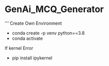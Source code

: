 # GenAi_MCQ_Generator

'''
Create Own Environment
  - conda create -p venv python==3.8
  - conda activate

If kernel Error
  - pip install ipykernel